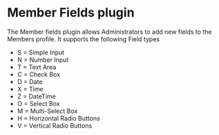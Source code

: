 # Member Fields plugin

The Member fields plugin allows Administrators to add new fields to the Members profile.
It supports the following Field types
* S = Simple Input
* N = Number Input
* T = Text Area
* C = Check Box
* D = Date
* X = Time
* Z = DateTime
* O = Select Box
* M = Multi-Select Box
* H = Horizontal Radio Buttons
* V = Vertical Radio Buttons


